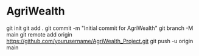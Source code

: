 # AgriWealth
git init
git add .
git commit -m "Initial commit for AgriWealth"
git branch -M main
git remote add origin https://github.com/yourusername/AgriWealth_Project.git
git push -u origin main
